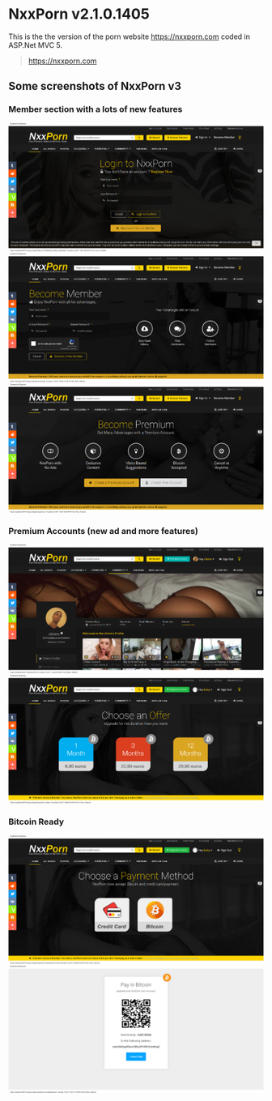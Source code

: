 # NxxPorn v2.1.0.1405

This is the the version of the porn website https://nxxporn.com coded in ASP.Net MVC 5.
> https://nxxporn.com

## Some screenshots of NxxPorn v3
### Member section with a lots of new features
![Logo](/1.png)
![Logo](/3.png)
![Logo](/2.png)
### Premium Accounts (new ad and more features)
![Logo](/4.png)
![Logo](/5.png)
### Bitcoin Ready
![Logo](/6.png)
![Logo](/7.png)
